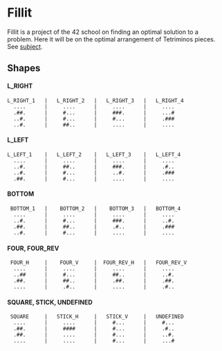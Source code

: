 # Fillit

Fillit is a project of the 42 school on finding an optimal solution to a problem. Here it will be on the optimal arrangement of Tetriminos pieces.
See [subject](./subject/fillit.pdf).

## Shapes

#### L_RIGHT
```
L_RIGHT_1   |   L_RIGHT_2   |   L_RIGHT_3   |   L_RIGHT_4
  ....      |     ....      |     ....      |     ....
  .##.      |     #...      |     ###.      |     ...#
  ..#.      |     #...      |     #...      |     .###
  ..#.      |     ##..      |     ....      |     ....
```

#### L_LEFT
```
L_LEFT_1    |   L_LEFT_2    |   L_LEFT_3    |   L_LEFT_4
  ....      |     ....      |     ....      |     ....
  ..#.      |     ##..      |     ###.      |     .#..
  ..#.      |     #...      |     ..#.      |     .###
  .##.      |     #...      |     ....      |     ....
```
#### BOTTOM
```
 BOTTOM_1   |    BOTTOM_2   |    BOTTOM_3   |   BOTTOM_4
  ....      |     ....      |     ....      |     ....
  ..#.      |     #...      |     ###.      |     ..#.
  .##.      |     ##..      |     .#..      |     .###
  ..#.      |     #...      |     ....      |     ....
```

#### FOUR, FOUR_REV
```
 FOUR_H     |    FOUR_V     |  FOUR_REV_H   |   FOUR_REV_V
  ....      |     ....      |     ....      |     ....
  ..##      |     #...      |     ##..      |     ..#.
  .##.      |     ##..      |     .##.      |     .##.
  ....      |     .#..      |     ....      |     .#..
```

#### SQUARE, STICK, UNDEFINED
```
 SQUARE     |   STICK_H     |   STICK_V     |   UNDEFINED
  ....      |     ....      |     #...      |     #...
  .##.      |     ####      |     #...      |     .#..
  .##.      |     ....      |     #...      |     ..#.
  ....      |     ....      |     #...      |     ...#
```
  
  
